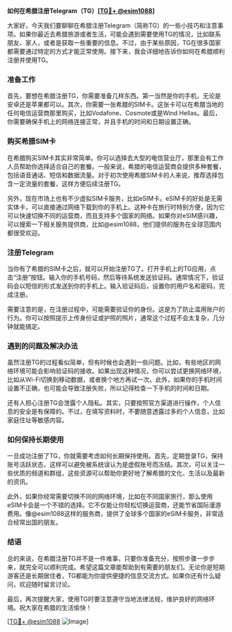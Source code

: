 **如何在希腊注册Telegram（TG）[[TG💪+ @esim1088](https://t.me/s/esim1088)]**

大家好，今天我们要聊聊在希腊注册Telegram（简称TG）的一些小技巧和注意事项。如果你最近去希腊旅游或者生活，可能会遇到需要使用TG的情况，比如联系朋友、家人，或者是获取一些重要的信息。不过，由于某些原因，TG在很多国家都需要通过特定的方式才能正常使用。接下来，我会详细地告诉你如何在希腊顺利注册并使用TG。

### 准备工作

首先，要想在希腊注册TG，你需要准备几样东西。第一当然是你的手机，无论是安卓还是苹果都可以。其次，你需要一张希腊的SIM卡。这张卡可以在希腊当地的任何电信运营商那里购买，比如Vodafone、Cosmote或是Wind Hellas。最后，你需要确保手机上的网络连接正常，并且手机的时间和日期设置正确。

### 购买希腊SIM卡

在希腊购买SIM卡其实非常简单。你可以选择去大型的电信营业厅，那里会有工作人员帮助你选择适合自己的套餐。一般来说，希腊的电信运营商会提供多种套餐，包括语音通话、短信和数据流量。对于初次使用希腊SIM卡的人来说，推荐选择包含一定流量的套餐，这样方便后续注册TG。

另外，现在市场上也有不少虚拟SIM卡服务，比如eSIM卡。eSIM卡的好处是无需实体卡，可以直接通过网络下载到你的手机上。这种卡在旅行时特别方便，因为它可以快速切换不同的运营商，而且支持多个国家的网络。如果你对eSIM感兴趣，可以搜索一下相关服务提供商，比如@esim1088，他们提供的服务在全球范围内都很受欢迎。

### 注册Telegram

当你有了希腊的SIM卡之后，就可以开始注册TG了。打开手机上的TG应用，点击“注册”按钮。输入你的手机号码，然后等待系统发送验证码。通常情况下，验证码会以短信的形式发送到你的手机上。输入验证码后，设置你的用户名和密码，完成注册。

需要注意的是，在注册过程中，可能需要验证你的身份。这是为了防止滥用账户的行为。你可以按照提示上传身份证或护照的照片，通常这个过程不会太复杂，几分钟就能搞定。

### 遇到的问题及解决办法

虽然注册TG的过程看似简单，但有时候也会遇到一些问题。比如，有些地区的网络环境可能会影响验证码的接收。如果出现这种情况，你可以尝试更换网络环境，比如从Wi-Fi切换到移动数据，或者换个地方再试一次。此外，如果你的手机时间设置不正确，也可能会导致注册失败，所以记得检查一下手机的时间和日期。

还有人担心注册TG会泄露个人隐私。其实，只要按照官方渠道进行操作，个人信息的安全是有保障的。不过，在填写资料时，不要随意透露过多的个人信息，比如家庭住址等敏感内容。

### 如何保持长期使用

一旦成功注册了TG，你就需要考虑如何长期保持使用。首先，定期登录TG，保持账号活跃状态，这样可以避免被系统误认为是虚假账号而冻结。其次，可以关注一些优质的频道和群组，这些资源可以帮助你更好地了解希腊的文化、生活以及最新的资讯。

此外，如果你经常需要切换不同的网络环境，比如在不同国家旅行，那么使用eSIM卡会是一个不错的选择。它不仅能让你轻松切换运营商，还能节省国际漫游费用。像@esim1088这样的服务商，提供了全球多个国家的eSIM卡服务，非常适合经常出国的朋友。

### 结语

总的来说，在希腊注册TG并不是一件难事，只要你准备充分，按照步骤一步步来，就完全可以顺利完成。希望这篇文章能帮助到有需要的朋友们。无论你是短期游客还是长期居住者，TG都能为你提供便捷的信息交流方式。如果你还有什么疑问，欢迎随时留言讨论。

最后，再次提醒大家，使用TG时要注意遵守当地法律法规，维护良好的网络环境。祝大家在希腊的生活愉快！

[[TG💪+ @esim1088](https://t.me/s/esim1088) ![Image](https://i.postimg.cc/4NQfJmqS/Snipaste-2025-05-13-00-14-12.png)]